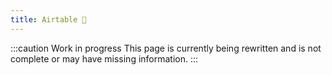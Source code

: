 ```yaml
---
title: Airtable 🚧
---
```


:::caution Work in progress
This page is currently being rewritten and is not complete or may have missing information.
:::